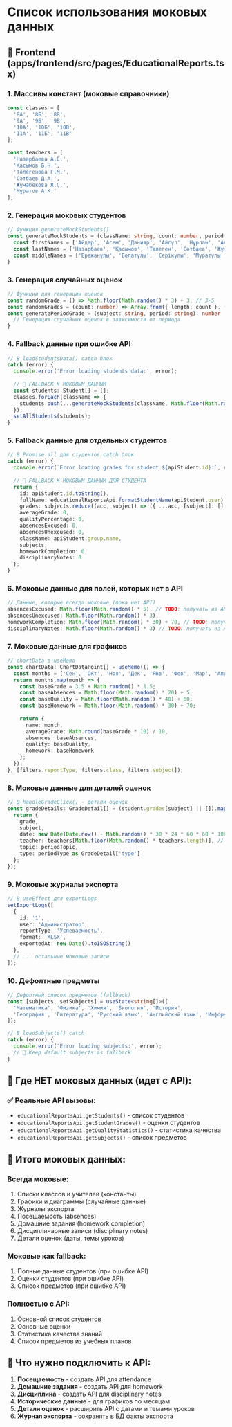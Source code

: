 # Список использования моковых данных

## 📍 Frontend (apps/frontend/src/pages/EducationalReports.tsx)

### 1. **Массивы констант (моковые справочники)**
```typescript
const classes = [
  '8А', '8Б', '8В',
  '9А', '9Б', '9В', 
  '10А', '10Б', '10В',
  '11А', '11Б', '11В'
];

const teachers = [
  'Назарбаева А.Е.',
  'Қасымов Б.Н.',
  'Төлегенова Г.М.',
  'Сәтбаев Д.А.',
  'Жұмабекова Ж.С.',
  'Мұратов А.К.'
];
```

### 2. **Генерация моковых студентов**
```typescript
// Функция generateMockStudents()
const generateMockStudents = (className: string, count: number, period: string, subjectsList: string[]): Student[] => {
  const firstNames = ['Айдар', 'Асем', 'Данияр', 'Айгүл', 'Нұрлан', 'Алия', 'Ерлан', 'Жанар', 'Баuyржан', 'Динара'];
  const lastNames = ['Назарбаев', 'Қасымов', 'Төлеген', 'Сәтбаев', 'Жұмабек', 'Мұратов', 'Әбдіқадыр', 'Қабылбек', 'Серікбай', 'Дәулетов'];
  const middleNames = ['Ережанұлы', 'Болатұлы', 'Серікұлы', 'Мұратұлы', 'Асанұлы', 'Қайратұлы', 'Ержанқызы', 'Болатқызы', 'Серікқызы', 'Мұратқызы'];
}
```

### 3. **Генерация случайных оценок**
```typescript
// Функции для генерации оценок
const randomGrade = () => Math.floor(Math.random() * 3) + 3; // 3-5
const randomGrades = (count: number) => Array.from({ length: count }, () => randomGrade());
const generatePeriodGrade = (subject: string, period: string): number | null => {
  // Генерация случайных оценок в зависимости от периода
}
```

### 4. **Fallback данные при ошибке API**
```typescript
// В loadStudentsData() catch блок
catch (error) {
  console.error('Error loading students data:', error);
  
  // 🚨 FALLBACK К МОКОВЫМ ДАННЫМ
  const students: Student[] = [];
  classes.forEach(className => {
    students.push(...generateMockStudents(className, Math.floor(Math.random() * 10) + 20, filters.period, subjects));
  });
  setAllStudents(students);
}
```

### 5. **Fallback данные для отдельных студентов**
```typescript
// В Promise.all для студентов catch блок
catch (error) {
  console.error(`Error loading grades for student ${apiStudent.id}:`, error);
  
  // 🚨 FALLBACK К МОКОВЫМ ДАННЫМ ДЛЯ СТУДЕНТА
  return {
    id: apiStudent.id.toString(),
    fullName: educationalReportsApi.formatStudentName(apiStudent.user),
    grades: subjects.reduce((acc, subject) => ({ ...acc, [subject]: [] }), {}),
    averageGrade: 0,
    qualityPercentage: 0,
    absencesExcused: 0,
    absencesUnexcused: 0,
    className: apiStudent.group.name,
    subjects,
    homeworkCompletion: 0,
    disciplinaryNotes: 0
  };
}
```

### 6. **Моковые данные для полей, которых нет в API**
```typescript
// Данные, которые всегда моковые (пока нет API)
absencesExcused: Math.floor(Math.random() * 5), // TODO: получать из API посещаемости
absencesUnexcused: Math.floor(Math.random() * 3),
homeworkCompletion: Math.floor(Math.random() * 30) + 70, // TODO: получать из API
disciplinaryNotes: Math.floor(Math.random() * 3) // TODO: получать из API
```

### 7. **Моковые данные для графиков**
```typescript
// chartData в useMemo
const chartData: ChartDataPoint[] = useMemo(() => {
  const months = ['Сен', 'Окт', 'Ноя', 'Дек', 'Янв', 'Фев', 'Мар', 'Апр', 'Май'];
  return months.map(month => {
    const baseGrade = 3.5 + Math.random() * 1.5;
    const baseAbsences = Math.floor(Math.random() * 20) + 5;
    const baseQuality = Math.floor(Math.random() * 40) + 60;
    const baseHomework = Math.floor(Math.random() * 30) + 70;
    
    return {
      name: month,
      averageGrade: Math.round(baseGrade * 10) / 10,
      absences: baseAbsences,
      quality: baseQuality,
      homework: baseHomework
    };
  });
}, [filters.reportType, filters.class, filters.subject]);
```

### 8. **Моковые данные для деталей оценок**
```typescript
// В handleGradeClick() - детали оценок
const gradeDetails: GradeDetail[] = (student.grades[subject] || []).map((grade, index) => {
  return {
    grade,
    subject,
    date: new Date(Date.now() - Math.random() * 30 * 24 * 60 * 60 * 1000).toLocaleDateString('ru-RU'),
    teacher: teachers[Math.floor(Math.random() * teachers.length)], // 🚨 МОКОВЫЙ УЧИТЕЛЬ
    topic: periodTopic,
    type: periodType as GradeDetail['type']
  };
});
```

### 9. **Моковые журналы экспорта**
```typescript
// В useEffect для exportLogs
setExportLogs([
  {
    id: '1',
    user: 'Администратор',
    reportType: 'Успеваемость', 
    format: 'XLSX',
    exportedAt: new Date().toISOString()
  },
  // ... остальные моковые записи
]);
```

### 10. **Дефолтные предметы**
```typescript
// Дефолтный список предметов (fallback)
const [subjects, setSubjects] = useState<string[]>([
  'Математика', 'Физика', 'Химия', 'Биология', 'История', 
  'География', 'Литература', 'Русский язык', 'Английский язык', 'Информатика'
]);

// В loadSubjects() catch
catch (error) {
  console.error('Error loading subjects:', error);
  // 🚨 Keep default subjects as fallback
}
```

## 🎯 Где НЕТ моковых данных (идет с API):

### ✅ Реальные API вызовы:
- `educationalReportsApi.getStudents()` - список студентов
- `educationalReportsApi.getStudentGrades()` - оценки студентов  
- `educationalReportsApi.getQualityStatistics()` - статистика качества
- `educationalReportsApi.getSubjects()` - список предметов

## 🚨 Итого моковых данных:

### **Всегда моковые:**
1. Списки классов и учителей (константы)
2. Графики и диаграммы (случайные данные)
3. Журналы экспорта
4. Посещаемость (absences)
5. Домашние задания (homework completion)
6. Дисциплинарные записи (disciplinary notes)
7. Детали оценок (даты, темы уроков)

### **Моковые как fallback:**
1. Полные данные студентов (при ошибке API)
2. Оценки студентов (при ошибке API)
3. Список предметов (при ошибке API)

### **Полностью с API:**
1. Основной список студентов
2. Основные оценки
3. Статистика качества знаний
4. Список предметов из учебных планов

## 🔧 Что нужно подключить к API:

1. **Посещаемость** - создать API для attendance
2. **Домашние задания** - создать API для homework
3. **Дисциплина** - создать API для disciplinary notes  
4. **Исторические данные** - для графиков по месяцам
5. **Детали оценок** - расширить API с датами и темами уроков
6. **Журнал экспорта** - сохранять в БД факты экспорта
